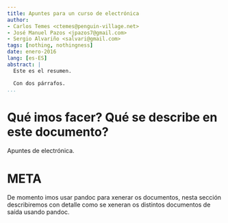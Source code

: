 ```yaml
---
title: Apuntes para un curso de electrónica
author:
- Carlos Temes <ctemes@penguin-village.net>
- José Manuel Pazos <jpazos7@gmail.com>
- Sergio Alvariño <salvari@gmail.com>
tags: [nothing, nothingness]
date: enero-2016
lang: [es-ES]
abstract: |
  Este es el resumen.

  Con dos párrafos.
...
```



# Qué imos facer? Qué se describe en este documento?

Apuntes de electrónica.

# META

De momento imos usar pandoc para xenerar os documentos, nesta
sección describiremos con detalle como se xeneran os
distintos documentos de saída usando pandoc.
